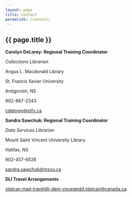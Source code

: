 ```yaml
---
layout: page
title: Contact
permalink: /contact/
---
```



## {{ page.title }}

**Carolyn DeLorey: Regional Training Coordinator**

*Collections Librarian*

Angus L. Macdonald Library

St. Francis Xavier University

Antigonish, NS

902-867-2343

[cdelorey@stfx.ca](mailto:cdelorey@stfx.ca)


**Sandra Sawchuk: Regional Training Coordinator**

*Data Services Librarian*

Mount Saint Vincent University Library

Halifax, NS

902-457-6526

[sandra.sawchuk@msvu.ca](mailto:sandra.sawchuk@msvu.ca)
 
**DLI Travel Arrangements**

[statcan.mad-traveldli-dam-voyageidd.statcan@canada.ca](mailto:statcan.mad-traveldli-dam-voyageidd.statcan@canada.ca)
